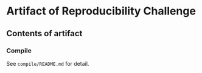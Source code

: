 # Artifact of Reproducibility Challenge

## Contents of artifact

### Compile

See `compile/README.md` for detail.